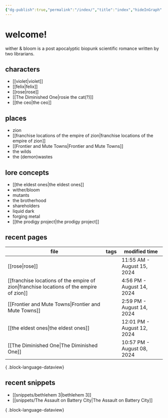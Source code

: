 ```yaml
---
{"dg-publish":true,"permalink":"/index/","title":"index","hideInGraph":true,"tags":["gardenEntry"]}
---
```


# welcome!
wither & bloom is a post apocalyptic biopunk scientific romance written by two librarians.

## characters
- [[violet\|violet]]
- [[felix\|felix]]
- [[rose\|rose]]
- [[The Diminished One\|rosie the cat(?)]]
- [[the ceo\|the ceo]]
## places
- zion
- [[franchise locations of the empire of zion\|franchise locations of the empire of zion]]
- [[Frontier and Mute Towns\|Frontier and Mute Towns]]
- the wilds
- the (demon)wastes
## lore concepts
- [[the eldest ones\|the eldest ones]]
- wither/bloom
- mutants
- the brotherhood
- shareholders
- liquid dark
- forging metal
- [[the prodigy project\|the prodigy project]]

## recent pages
| file                                                                                        | tags      | modified time              |
| ------------------------------------------------------------------------------------------- | --------- | -------------------------- |
| [[rose\|rose]]                                                                           | <ul></ul> | 11:55 AM - August 15, 2024 |
| [[franchise locations of the empire of zion\|franchise locations of the empire of zion]] | <ul></ul> | 4:56 PM - August 14, 2024  |
| [[Frontier and Mute Towns\|Frontier and Mute Towns]]                                     | <ul></ul> | 2:59 PM - August 14, 2024  |
| [[the eldest ones\|the eldest ones]]                                                     | <ul></ul> | 12:01 PM - August 12, 2024 |
| [[The Diminished One\|The Diminished One]]                                               | <ul></ul> | 10:57 PM - August 08, 2024 |

{ .block-language-dataview}

## recent snippets
- [[snippets/bethlehem 3\|bethlehem 3]]
- [[snippets/The Assault on Battery City\|The Assault on Battery City]]

{ .block-language-dataview}